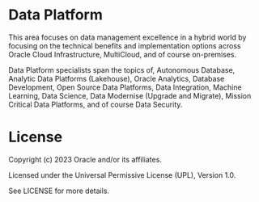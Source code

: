 # Data Platform

This area focuses on data management excellence in a hybrid world by focusing on the technical benefits and implementation options across Oracle Cloud Infrastructure, MultiCloud, and of course on-premises.

Data Platform specialists span the topics of, Autonomous Database, Analytic Data Platforms (Lakehouse), Oracle Analytics, Database Development, Open Source Data Platforms, Data Integration, Machine Learning, Data Science, Data Modernise (Upgrade and Migrate), Mission Critical Data Platforms, and of course Data Security.

# License

Copyright (c) 2023 Oracle and/or its affiliates.

Licensed under the Universal Permissive License (UPL), Version 1.0.

See LICENSE for more details.
